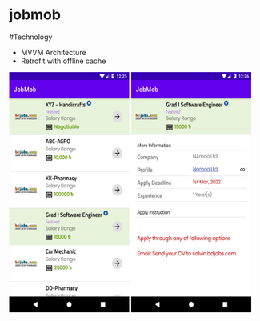 # jobmob

#Technology
* MVVM Architecture
* Retrofit with offline cache

<img src="/screenshots/Screenshot_1608920748.png" height="480" width="240"/><span>
<img src="/screenshots/Screenshot_1608920766.png" height="480" width="240"/></span>
